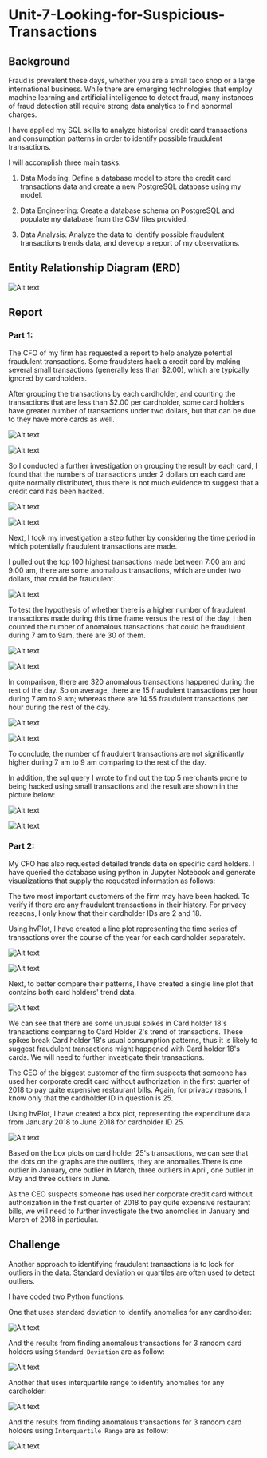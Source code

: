 # Unit-7-Looking-for-Suspicious-Transactions
## Background
Fraud is prevalent these days, whether you are a small taco shop or a large international business. While there are emerging technologies that employ machine learning and artificial intelligence to detect fraud, many instances of fraud detection still require strong data analytics to find abnormal charges.

I have applied my SQL skills to analyze historical credit card transactions and consumption patterns in order to identify possible fraudulent transactions.

I will accomplish three main tasks:

1. Data Modeling:
Define a database model to store the credit card transactions data and create a new PostgreSQL database using my model.

2. Data Engineering: 
Create a database schema on PostgreSQL and populate my  database from the CSV files provided.

3. Data Analysis: 
Analyze the data to identify possible fraudulent transactions trends data, and develop a report of my observations.

## Entity Relationship Diagram (ERD)
![Alt text](ERD_Fraud_Detection.png)

## Report

### Part 1:
The CFO of my firm has requested a report to help analyze potential fraudulent transactions. Some fraudsters hack a credit card by making several small transactions (generally less than $2.00), which are typically ignored by cardholders.


After grouping the transactions by each cardholder, and counting the transactions that are less than $2.00 per cardholder, some card holders have greater number of transactions under two dollars, but that can be due to they have more cards as well. 

![Alt text](Images/under_2_dollars_per_cardholder_query.png)

![Alt text](Images/under_2_dollars_per_cardholder_result.png)

So I conducted a further investigation on grouping the result by each card, I found that the numbers of transactions under 2 dollars on each card are quite normally distributed, thus there is not much evidence to suggest that a credit card has been hacked.

![Alt text](Images/under_2_dollars_per_card_query.png)

![Alt text](Images/under_2_dollars_per_card_result.png)

Next, I took my investigation a step futher by considering the time period in which potentially fraudulent transactions are made.

I pulled out the top 100 highest transactions made between 7:00 am and 9:00 am, there are some anomalous transactions, which are under two dollars, that could be fraudulent.

![Alt text](Images/top_100_query.png)

To test the hypothesis of whether there is a higher number of fraudulent transactions made during this time frame versus the rest of the day, I then counted the number of anomalous transactions that could be fraudulent during 7 am to 9am, there are 30 of them.

![Alt text](Images/under_2_between_7_and_9_am_query.png)

![Alt text](Images/under_2_between_7_and_9_am_result.png)

In comparison, there are 320 anomalous transactions happened during the rest of the day. So on average, there are 15 fraudulent transactions per hour during 7 am to 9 am; whereas there are 14.55 fraudulent transactions per hour during the rest of the day. 

![Alt text](Images/under_2_rest_of_the_day_query.png)

![Alt text](Images/under_2_rest_of_the_day_result.png)

To conclude, the number of fraudulent transactions are not significantly higher during 7 am to 9 am comparing to the rest of the day.

In addition, the sql query I wrote to find out the top 5 merchants prone to being hacked using small transactions and the result are shown in the picture below:

![Alt text](Images/top_5_query.png)

![Alt text](Images/top_5_result.png)

### Part 2:
My CFO has also requested detailed trends data on specific card holders. I have queried the database using python in Jupyter Notebook and generate visualizations that supply the requested information as follows:

The two most important customers of the firm may have been hacked. To verify if there are any fraudulent transactions in their history. For privacy reasons, I only know that their cardholder IDs are 2 and 18.


Using hvPlot, I have created a line plot representing the time series of transactions over the course of the year for each cardholder separately.

![Alt text](Images/card_holder_2.png)

![Alt text](Images/card_holder_18.png)

Next, to better compare their patterns, I have created a single line plot that contains both card holders' trend data.

![Alt text](Images/card_holder_2_and_18.png)

We can see that there are some unusual spikes in Card holder 18's transactions comparing to Card Holder 2's trend of transactions. These spikes break Card holder 18's usual consumption patterns, thus it is likely to suggest fraudulent transactions might happened with Card holder 18's cards. We will need to further investigate their transactions.


The CEO of the biggest customer of the firm suspects that someone has used her corporate credit card without authorization in the first quarter of 2018 to pay quite expensive restaurant bills. Again, for privacy reasons, I know only that the cardholder ID in question is 25.

Using hvPlot, I have created a box plot, representing the expenditure data from January 2018 to June 2018 for cardholder ID 25.

![Alt text](Images/card_holder_25.png)

Based on the box plots on card holder 25's transactions, we can see that the dots on the graphs are the outliers, they are anomalies.There is one outlier in January, one outlier in March, three outliers in April, one outlier in May and three outliers in June.

As the CEO suspects someone has used her corporate credit card without authorization in the first quarter of 2018 to pay quite expensive restaurant bills, we will need to further investigate the two anomolies in January and March of 2018 in particular.

## Challenge
Another approach to identifying fraudulent transactions is to look for outliers in the data. Standard deviation or quartiles are often used to detect outliers.

I have coded two Python functions:

One that uses standard deviation to identify anomalies for any cardholder:

![Alt text](Images/function_sd.png)

And the results from finding anomalous transactions for 3 random card holders using `Standard Deviation` are as follow:

![Alt text](Images/result_sd.png)

Another that uses interquartile range to identify anomalies for any cardholder:

![Alt text](Images/function_iqr.png)

And the results from finding anomalous transactions for 3 random card holders using `Interquartile Range` are as follow:

![Alt text](Images/result_iqr.png)